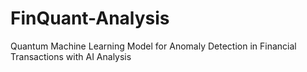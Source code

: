 # FinQuant-Analysis
Quantum Machine Learning Model for Anomaly Detection in Financial Transactions with AI Analysis

